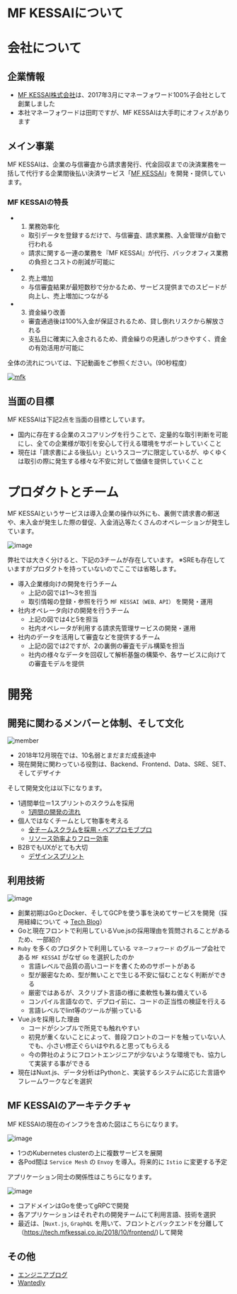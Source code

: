MF KESSAIについて
===========================

# 会社について

## 企業情報

- [MF KESSAI株式会社](https://corp.mfkessai.co.jp)は、2017年3月にマネーフォワード100%子会社として創業しました
- 本社マネーフォワードは田町ですが、MF KESSAIは大手町にオフィスがあります

## メイン事業

MF KESSAIは、企業の与信審査から請求書発行、代金回収までの決済業務を一括して代行する企業間後払い決済サービス「[MF KESSAI](https://mfkessai.co.jp)」を開発・提供しています。

### MF KESSAIの特長

- 1. 業務効率化
  - 取引データを登録するだけで、与信審査、請求業務、入金管理が自動で行われる
  - 請求に関する一連の業務を『MF KESSAI』が代行、バックオフィス業務の負担とコストの削減が可能に
- 2. 売上増加
  - 与信審査結果が最短数秒で分かるため、サービス提供までのスピードが向上し、売上増加につながる
- 3. 資金繰り改善
  - 審査通過後は100%入金が保証されるため、貸し倒れリスクから解放される
  - 支払日に確実に入金されるため、資金繰りの見通しがつきやすく、資金の有効活用が可能に

全体の流れについては、下記動画をご参照ください。(90秒程度）

[![mfk](https://img.youtube.com/vi/wX-Q_nyIZLg/0.jpg)](https://www.youtube.com/watch?v=wX-Q_nyIZLg)


## 当面の目標

MF KESSAIは下記2点を当面の目標としています。

- 国内に存在する企業のスコアリングを行うことで、定量的な取引判断を可能にし、全ての企業様が取引を安心して行える環境をサポートしていくこと
- 現在は「請求書による後払い」というスコープに限定しているが、ゆくゆくは取引の際に発生する様々な不安に対して価値を提供していくこと

# プロダクトとチーム

MF KESSAIというサービスは導入企業の操作以外にも、裏側で請求書の郵送や、未入金が発生した際の督促、入金消込等たくさんのオペレーションが発生しています。

![image](/images/product_mfkessai.jpg)

弊社では大きく分けると、下記の3チームが存在しています。
※SREも存在していますがプロダクトを持っていないのでここでは省略します。

- 導入企業様向けの開発を行うチーム
  - 上記の図では1〜3を担当
  - 取引情報の登録・参照を行う `MF KESSAI（WEB、API）` を開発・運用
- 社内オペレータ向けの開発を行うチーム
  - 上記の図では4と5を担当
  - 社内オペレータが利用する請求先管理サービスの開発・運用
- 社内のデータを活用して審査などを提供するチーム
  - 上記の図では2ですが、2の裏側の審査モデル構築を担当
  - 社内の様々なデータを回収して解析基盤の構築や、各サービスに向けての審査モデルを提供

# 開発

## 開発に関わるメンバーと体制、そして文化

![member](/images/member.jpg)

- 2018年12月現在では、10名弱とまだまだ成長途中
- 現在開発に関わっている役割は、Backend、Frontend、Data、SRE、SET、そしてデザイナ

そして開発文化は以下になります。

- 1週間単位＝1スプリントのスクラムを採用
  - [1週間の開発の流れ](https://tech.mfkessai.co.jp/2018/04/1/#1週間の流れ)
- 個人ではなくチームとして物事を考える
  - [全チームスクラムを採用・ペアプロモブプロ](https://tech.mfkessai.co.jp/2018/04/1/)
  - [リソース効率よりフロー効率](https://tech.mfkessai.co.jp/2018/10/flow/)
- B2BでもUXがとても大切
  - [デザインスプリント](https://tech.mfkessai.co.jp/2018/06/design-sprint/)

## 利用技術

![image](/images/use_technology.png)

- 創業初期はGoとDocker、そしてGCPを使う事を決めてサービスを開発（採用経緯について -> [Tech Blog](https://tech.mfkessai.co.jp/2017/07/1/)）
- Goと現在フロントで利用しているVue.jsの採用理由を質問されることがあるため、一部紹介
- `Ruby` を多くのプロダクトで利用している `マネーフォワード` のグループ会社である `MF KESSAI` がなぜ `Go` を選択したのか
  - 言語レベルで品質の高いコードを書くためのサポートがある
  - 型が厳密なため、型が無いことで生じる不安に悩むことなく判断ができる
  - 厳密ではあるが、スクリプト言語の様に柔軟性も兼ね備えている
  - コンパイル言語なので、デプロイ前に、コードの正当性の検証を行える
  - 言語レベルでlint等のツールが揃っている
- Vue.jsを採用した理由
  - コードがシンプルで所見でも触れやすい
  - 初見が重くないことによって、普段フロントのコードを触っていない人でも、小さい修正ぐらいはやれると思ってもらえる
  - 今の弊社のようにフロントエンジニアが少ないような環境でも、協力して実装する事ができる
- 現在はNuxt.js、データ分析はPythonと、実装するシステムに応じた言語やフレームワークなどを選択

## MF KESSAIのアーキテクチャ

MF KESSAIの現在のインフラを含めた図はこちらになります。

![image](/images/easy_infrastructure_diagram.png)

- 1つのKubernetes clusterの上に複数サービスを展開
- 各Pod間は `Service Mesh` の `Envoy` を導入。将来的に `Istio` に変更する予定

アプリケーション同士の関係性はこちらになります。

![image](/images/application.png)

- コアドメインはGoを使ってgRPCで開発
- 各アプリケーションはそれぞれの開発チームにて利用言語、技術を選択
- 最近は、[`Nuxt.js`, `GraphQL` を用いて、フロントとバックエンドを分離して（https://tech.mfkessai.co.jp/2018/10/frontend/)して開発

## その他

- [エンジニアブログ](https://tech.mfkessai.co.jp)
- [Wantedly](https://www.wantedly.com/companies/mfkessai)
